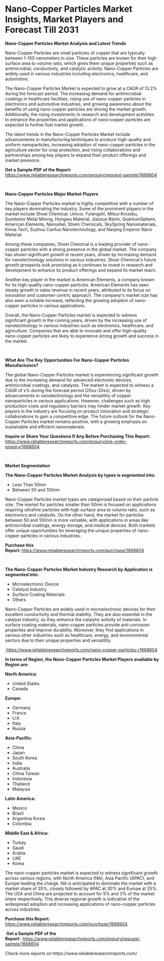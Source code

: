 <p><h1>Nano-Copper Particles Market Insights, Market Players and Forecast Till 2031</h1></p><p><strong>Nano-Copper Particles Market Analysis and Latest Trends</strong></p>
<p><p>Nano-Copper Particles are small particles of copper that are typically between 1-100 nanometers in size. These particles are known for their high surface area to volume ratio, which gives them unique properties such as antimicrobial, conductivity, and catalytic activity. Nano-Copper Particles are widely used in various industries including electronics, healthcare, and automotive.</p><p>The Nano-Copper Particles Market is expected to grow at a CAGR of 13.2% during the forecast period. The increasing demand for antimicrobial coatings in healthcare facilities, rising use of nano-copper particles in electronics and automotive industries, and growing awareness about the benefits of using nano-copper particles are driving the market growth. Additionally, the rising investments in research and development activities to enhance the properties and applications of nano-copper particles are expected to further fuel market growth.</p><p>The latest trends in the Nano-Copper Particles Market include advancements in manufacturing techniques to produce high-quality and uniform nanoparticles, increasing adoption of nano-copper particles in the agriculture sector for crop protection, and rising collaborations and partnerships among key players to expand their product offerings and market presence.</p></p>
<p><strong>Get a Sample PDF of the Report:&nbsp;</strong> <a href="https://www.reliableresearchreports.com/enquiry/request-sample/1668604">https://www.reliableresearchreports.com/enquiry/request-sample/1668604</a></p>
<p>&nbsp;</p>
<p><strong>Nano-Copper Particles Major Market Players</strong></p>
<p><p>The Nano-Copper Particles market is highly competitive with a number of key players dominating the industry. Some of the prominent players in the market include Shoei Chemical, Umcor, Fulangshi, Mitsui Kinzoku, Sumitomo Metal Mining, Hongwu Material, Jiaozuo Banlv, QuantumSphere, American Elements, Nanoshel, Strem Chemicals, SkySpring Nanomaterials, Kinna Tech, Suzhou Canfuo Nanotechnology, and Nanjing Emperor Nano Material.</p><p>Among these companies, Shoei Chemical is a leading provider of nano-copper particles with a strong presence in the global market. The company has shown significant growth in recent years, driven by increasing demand for nanotechnology solutions in various industries. Shoei Chemical's future growth prospects look promising as it continues to invest in research and development to enhance its product offerings and expand its market reach.</p><p>Another key player in the market is American Elements, a company known for its high-quality nano-copper particles. American Elements has seen steady growth in sales revenue in recent years, attributed to its focus on innovation and customer-centric approach. The company's market size has also seen a notable increase, reflecting the growing adoption of nano-copper particles in various applications.</p><p>Overall, the Nano-Copper Particles market is expected to witness significant growth in the coming years, driven by the increasing use of nanotechnology in various industries such as electronics, healthcare, and agriculture. Companies that are able to innovate and offer high-quality nano-copper particles are likely to experience strong growth and success in the market.</p></p>
<p>&nbsp;</p>
<p><strong>What Are The Key Opportunities For Nano-Copper Particles Manufacturers?</strong></p>
<p><p>The global Nano-Copper Particles market is experiencing significant growth due to the increasing demand for advanced electronic devices, antimicrobial coatings, and catalysts. The market is expected to witness a CAGR of x% during the forecast period (20xx-20xx), driven by advancements in nanotechnology and the versatility of copper nanoparticles in various applications. However, challenges such as high production costs and regulatory barriers may hinder market growth. Key players in the industry are focusing on product innovation and strategic collaborations to gain a competitive edge. The future outlook for the Nano-Copper Particles market remains positive, with a growing emphasis on sustainable and efficient nanomaterials.</p></p>
<p><strong>Inquire or Share Your Questions If Any Before Purchasing This Report:</strong> <a href="https://www.reliableresearchreports.com/enquiry/pre-order-enquiry/1668604">https://www.reliableresearchreports.com/enquiry/pre-order-enquiry/1668604</a></p>
<p>&nbsp;</p>
<p><strong>Market Segmentation</strong></p>
<p><strong>The Nano-Copper Particles Market Analysis by types is segmented into:</strong></p>
<p><ul><li>Less Than 50nm</li><li>Between 50 and 100nm</li></ul></p>
<p><p>Nano-Copper Particles market types are categorized based on their particle size. The market for particles smaller than 50nm is focused on applications requiring ultrafine particles with high surface area to volume ratio, such as electronics and catalysts. On the other hand, the market for particles between 50 and 100nm is more versatile, with applications in areas like antimicrobial coatings, energy storage, and medical devices. Both markets offer unique opportunities for leveraging the unique properties of nano-copper particles in various industries.</p></p>
<p><strong>Purchase this Report:&nbsp;</strong><a href="https://www.reliableresearchreports.com/purchase/1668604">https://www.reliableresearchreports.com/purchase/1668604</a></p>
<p>&nbsp;</p>
<p><strong>The Nano-Copper Particles Market Industry Research by Application is segmented into:</strong></p>
<p><ul><li>Microelectronic Device</li><li>Catalyst Industry</li><li>Surface Coating Materials</li><li>Others</li></ul></p>
<p><p>Nano-Copper Particles are widely used in microelectronic devices for their excellent conductivity and thermal stability. They are also essential in the catalyst industry, as they enhance the catalytic activity of materials. In surface coating materials, nano-copper particles provide anti-corrosion properties and improve durability. Moreover, they find applications in various other industries such as healthcare, energy, and environmental sectors due to their unique properties and versatility.</p></p>
<p><a href="https://www.reliableresearchreports.com/nano-copper-particles-r1668604">&nbsp;https://www.reliableresearchreports.com/nano-copper-particles-r1668604</a></p>
<p><strong>In terms of Region, the Nano-Copper Particles Market Players available by Region are:</strong></p>
<p>
    <p> <strong> North America: </strong>
        <ul>
            <li>United States</li>
            <li>Canada</li>
        </ul>
        </p> 
    <p> <strong> Europe: </strong>
        <ul>
            <li>Germany</li>
            <li>France</li>
            <li>U.K.</li>
            <li>Italy</li>
            <li>Russia</li>
        </ul>
        </p> 
    <p> <strong> Asia-Pacific: </strong>
        <ul>
            <li>China</li>
            <li>Japan</li>
            <li>South Korea</li>
            <li>India</li>
            <li>Australia</li>
            <li>China Taiwan</li>
            <li>Indonesia</li>
            <li>Thailand</li>
            <li>Malaysia</li>
        </ul>
        </p> 
    <p> <strong> Latin America: </strong>
        <ul>
            <li>Mexico</li>
            <li>Brazil</li>
            <li>Argentina Korea</li>
            <li>Colombia</li>
        </ul>
        </p> 
    <p> <strong> Middle East & Africa: </strong>
        <ul>
            <li>Turkey</li>
            <li>Saudi</li>
            <li>Arabia</li>
            <li>UAE</li>
            <li>Korea</li>
        </ul>
    </p>
    </p>
<p><p>The nano-copper particles market is expected to witness significant growth across various regions, with North America (NA), Asia Pacific (APAC), and Europe leading the charge. NA is anticipated to dominate the market with a market share of 35%, closely followed by APAC at 30% and Europe at 25%. The USA and China are projected to account for 5% and 3% of the market share respectively. This diverse regional growth is indicative of the widespread adoption and increasing applications of nano-copper particles across industries.</p></p>
<p><strong>Purchase this Report: </strong><a href="https://www.reliableresearchreports.com/purchase/1668604">https://www.reliableresearchreports.com/purchase/1668604</a></p>
<p>&nbsp;<strong>Get a Sample PDF of the Report:&nbsp;&nbsp;</strong><a href="https://www.reliableresearchreports.com/enquiry/request-sample/1668604">https://www.reliableresearchreports.com/enquiry/request-sample/1668604</a></p>
<p><strong></strong></p>
<p>Check more reports on https://www.reliableresearchreports.com/</p>